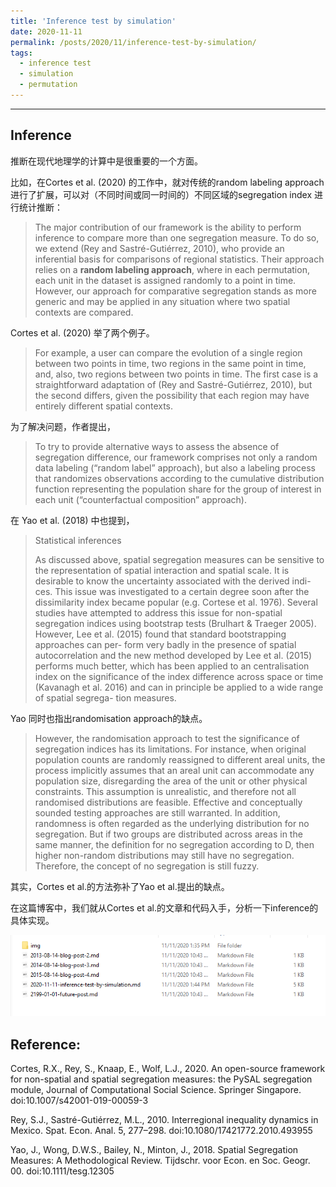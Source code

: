 ```yaml
---
title: 'Inference test by simulation'
date: 2020-11-11
permalink: /posts/2020/11/inference-test-by-simulation/
tags:
  - inference test
  - simulation
  - permutation
---
```



------



## Inference

推断在现代地理学的计算中是很重要的一个方面。

比如，在Cortes et al. (2020) 的工作中，就对传统的random labeling approach进行了扩展，可以对（不同时间或同一时间的）不同区域的segregation index 进行统计推断：

> The major contribution of our framework is the ability to perform inference to compare more than one segregation measure. To do so, we extend (Rey and Sastré-Gutiérrez, 2010), who provide an inferential basis for comparisons of regional statistics. Their approach relies on a **random labeling approach**, where in each permutation, each unit in the dataset is assigned randomly to a point in time. However, our approach for comparative segregation stands as more generic and may be applied in any situation where two spatial contexts are compared. 

Cortes et al. (2020) 举了两个例子。

> For example, a user can compare the evolution of a single region between two points in time, two regions in the same point in time, and, also, two regions between two points in time. The first case is a straightforward adaptation of (Rey and Sastré-Gutiérrez, 2010), but the second differs, given the possibility that each region may have entirely different spatial contexts. 

为了解决问题，作者提出，

> To try to provide alternative ways to assess the absence of segregation difference, our framework comprises not only a random data labeling (“random label” approach), but also a labeling process that randomizes observations according to the cumulative distribution function representing the population share for the group of interest in each unit (“counterfactual composition” approach).

 在 Yao et al. (2018) 中也提到，

> Statistical inferences 
>
> As discussed above, spatial segregation measures can be sensitive to the representation of spatial interaction and spatial scale. It is desirable to know the uncertainty associated with the derived indi- ces. This issue was investigated to a certain degree soon after the dissimilarity index became popular (e.g. Cortese et al. 1976). Several studies have attempted to address this issue for non-spatial segregation indices using bootstrap tests (Brulhart & Traeger 2005). However, Lee et al. (2015) found that standard bootstrapping approaches can per- form very badly in the presence of spatial autocorrelation and the new method developed by Lee et al. (2015) performs much better, which has been applied to an centralisation index on the significance of the index difference across space or time (Kavanagh et al. 2016) and can in principle be applied to a wide range of spatial segrega- tion measures.

Yao 同时也指出randomisation approach的缺点。

>However, the randomisation approach to test the significance of segregation indices has its limitations. For instance, when original population counts are randomly reassigned to different areal units, the process implicitly assumes that an areal unit can accommodate any population size, disregarding the area of the unit or other physical constraints. This assumption is unrealistic, and therefore not all randomised distributions are feasible. Effective and conceptually sounded testing approaches are still warranted. In addition, randomness is often regarded as the underlying distribution for no segregation. But if two groups are distributed across areas in the same manner, the definition for no segregation according to D, then higher non-random distributions may still have no segregation. Therefore, the concept of no segregation is still fuzzy.

其实，Cortes et al.的方法弥补了Yao et al.提出的缺点。

在这篇博客中，我们就从Cortes et al.的文章和代码入手，分析一下inference的具体实现。

![image-20201111134434926](images\image-20201111134434926.png)



## Reference:

Cortes, R.X., Rey, S., Knaap, E., Wolf, L.J., 2020. An open-source framework for non-spatial and spatial segregation measures: the PySAL segregation module, Journal of Computational Social Science. Springer Singapore. doi:10.1007/s42001-019-00059-3

Rey, S.J., Sastré-Gutiérrez, M.L., 2010. Interregional inequality dynamics in Mexico. Spat. Econ. Anal. 5, 277–298. doi:10.1080/17421772.2010.493955

Yao, J., Wong, D.W.S., Bailey, N., Minton, J., 2018. Spatial Segregation Measures: A Methodological Review. Tijdschr. voor Econ. en Soc. Geogr. 00. doi:10.1111/tesg.12305